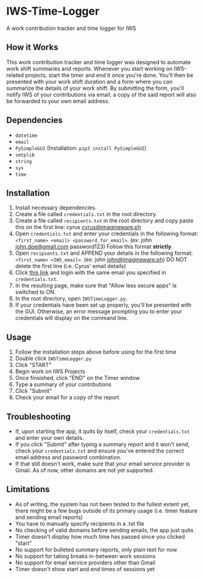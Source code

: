 # IWS-Time-Logger
A work contribution tracker and time logger for IWS

## How it Works
This work contribution tracker and time logger was designed to automate work shift summaries and reports. Whenever you start working on IWS-related projects, start the timer and end it once you're done. You'll then be presented with your work shift duration and a form where you can summarize the details of your work shift. By submitting the form, you'll notify IWS of your contributions via email; a copy of the said report will also be forwarded to your own email address.

## Dependencies
- `datetime`
- `email`
- `PySimpleGUI` (Installation: `pip3 install PySimpleGUI`)
- `smtplib`
- `string`
- `sys`
- `time` 

## Installation
1. Install necessary dependencies.
1. Create a file called `credentials.txt` in the root directory.
1. Create a file called `recipients.txt` in the root directory and copy paste this on the first line: cyrus cyrus@imagineware.ph
1. Open `credentials.txt` and enter your credentials in the following format: `<first_name> <email> <password_for_email>`. (ex: john john.doe@gmail.com password123) Follow this format **strictly**.
2. Open `recipients.txt` and APPEND your details in the following format: `<first_name> <IWS_email>`. (ex: john john@imagineware.ph) DO NOT delete the first line (i.e. Cyrus' email details)
3. Click [this link](https://myaccount.google.com/lesssecureapps?pli=1&rapt=AEjHL4Mr32TdVzceNvqvSTxRurTYBXU6mPTBNunG75FZUbH4WUFpWpUv37D9zgyKjkyEUTk7Oqe2-BaTq9Gj_2OyNfKS6iPNCQ) and login with the same email you specified in `credentials.txt`. 
4. In the resulting page, make sure that "Allow less secure apps" is switched to ON.
5. In the root directory, open `IWSTimeLogger.py`.
6. If your credentials have been set up properly, you'll be presented with the GUI. Otherwise, an error message prompting you to enter your credentials will display on the command line.

## Usage
1. Follow the installation steps above before using for the first time
1. Double click `IWSTimeLogger.py`
2. Click "START"
3. Begin work on IWS Projects
4. Once finsished, click "END" on the Timer window
5. Type a summary of your contributions 
6. Click "Submit"
7. Check your email for a copy of the report

## Troubleshooting
- If, upon starting the app, it quits by itself, check your `credentials.txt` and enter your own details.
- If you click "Submit" after typing a summary report and it won't send, check your `credentials.txt` and ensure you've entered the correct email address and password combination.
- If that still doesn't work, make sure that your email service provider is Gmail. As of now, other domains are not yet supported.

## Limitations
- As of writing, the system has not been tested to the fullest extent yet, there might be a few bugs outside of its primary usage (i.e. timer feature and sending email reports)
- You have to manually specify recipients in a .txt file
- No checking of valid domains before sending emails, the app just quits
- Timer doesn't display how much time has passed since you clicked "start"
- No support for bulleted summary reports, only plain text for now
- No support for taking breaks in-between work sessions
- No support for email service providers other than Gmail
- Timer doesn't show start and end times of sessions yet
